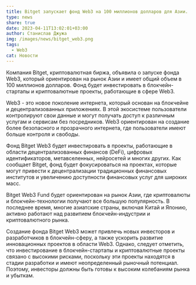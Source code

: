 ```yaml
---
title: Bitget запускает фонд Web3 на 100 миллионов долларов для Азии.
type: news
share: true
date: 2023-04-11T13:02:01+03:00
author: Станислав Джужа
img: /images/news/bitget_web3.png
tags:
  - Web3
cat: Новости
---
```

Компания Bitget, криптовалютная биржа, объявила о запуске фонда Web3, который ориентирован на рынок Азии и имеет общий объем в 100 миллионов долларов. Фонд будет инвестировать в блокчейн-стартапы и криптовалютные проекты, работающие в сфере Web3.

Web3 - это новое поколение интернета, который основан на блокчейне и децентрализованных приложениях. В этой экосистеме пользователи контролируют свои данные и могут получать доступ к различным услугам и сервисам без посредников. Web3 ориентирован на создание более безопасного и прозрачного интернета, где пользователи имеют больше контроля и свободы.

Фонд Bitget Web3 будет инвестировать в проекты, работающие в области децентрализованных финансов (DeFi), цифровых идентификаторов, метавселенных, нейросетей и многих других. Как сообщает Bitget, фонд будет фокусироваться на проектах, которые могут привести к децентрализации традиционных финансовых институтов и увеличению доступности финансовых услуг для широких масс.

Bitget Web3 Fund будет ориентирован на рынок Азии, где криптовалюты и блокчейн-технологии получают все большую популярность. В последнее время, многие азиатские страны, включая Китай и Японию, активно работают над развитием блокчейн-индустрии и криптовалютного рынка.

Создание фонда Bitget Web3 может привлечь новых инвесторов и разработчиков в блокчейн-сферу, а также ускорить развитие инновационных проектов в области Web3. Однако, следует отметить, что инвестирование в блокчейн-стартапы и криптовалютные проекты связано с высокими рисками, поскольку эти проекты находятся в стадии разработки и имеют неопределенный рыночный потенциал. Поэтому, инвесторы должны быть готовы к высоким колебаниям рынка и убыткам.